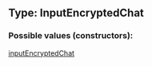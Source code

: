 ## Type: InputEncryptedChat  

### Possible values (constructors):

[inputEncryptedChat](../constructors/inputEncryptedChat.md)  

